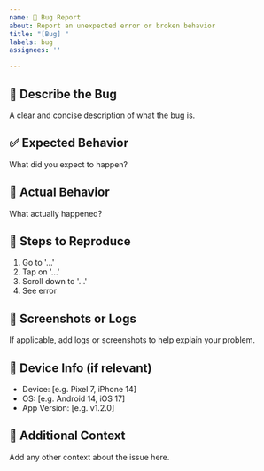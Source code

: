 ```yaml
---
name: 🐛 Bug Report
about: Report an unexpected error or broken behavior
title: "[Bug] "
labels: bug
assignees: ''

---
```


## 🐛 Describe the Bug

A clear and concise description of what the bug is.

## ✅ Expected Behavior

What did you expect to happen?

## 🚫 Actual Behavior

What actually happened?

## 🧪 Steps to Reproduce

1. Go to '...'
2. Tap on '...'
3. Scroll down to '...'
4. See error

## 📱 Screenshots or Logs

If applicable, add logs or screenshots to help explain your problem.

## 📲 Device Info (if relevant)

- Device: [e.g. Pixel 7, iPhone 14]
- OS: [e.g. Android 14, iOS 17]
- App Version: [e.g. v1.2.0]

## 💬 Additional Context

Add any other context about the issue here.
